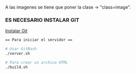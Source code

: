 A las imagenes se tiene que poner la clase -> "class=image".

### ES NECESARIO INSTALAR GIT

[Instalar Git](https://git-scm.com/downloads)

```bash
== Para iniciar el servidor ==

# Usar GitBash
./server.sh

# Para crear un archivo HTML
./build.sh
```
